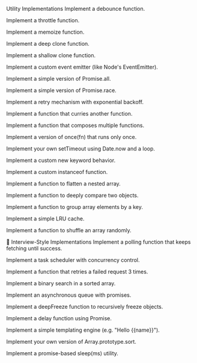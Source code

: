 Utility Implementations
Implement a debounce function.

Implement a throttle function.

Implement a memoize function.

Implement a deep clone function.

Implement a shallow clone function.

Implement a custom event emitter (like Node's EventEmitter).

Implement a simple version of Promise.all.

Implement a simple version of Promise.race.

Implement a retry mechanism with exponential backoff.

Implement a function that curries another function.

Implement a function that composes multiple functions.

Implement a version of once(fn) that runs only once.

Implement your own setTimeout using Date.now and a loop.

Implement a custom new keyword behavior.

Implement a custom instanceof function.

Implement a function to flatten a nested array.

Implement a function to deeply compare two objects.

Implement a function to group array elements by a key.

Implement a simple LRU cache.

Implement a function to shuffle an array randomly.

🧠 Interview-Style Implementations
Implement a polling function that keeps fetching until success.

Implement a task scheduler with concurrency control.

Implement a function that retries a failed request 3 times.

Implement a binary search in a sorted array.

Implement an asynchronous queue with promises.

Implement a deepFreeze function to recursively freeze objects.

Implement a delay function using Promise.

Implement a simple templating engine (e.g. "Hello {{name}}").

Implement your own version of Array.prototype.sort.

Implement a promise-based sleep(ms) utility.


